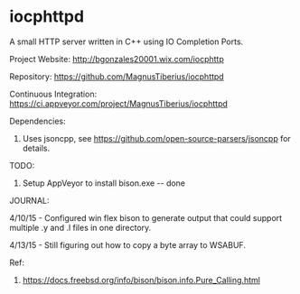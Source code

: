 # iocphttpd
A small HTTP server written in C++ using IO Completion Ports.

Project Website:
http://bgonzales20001.wix.com/iocphttp

Repository:
https://github.com/MagnusTiberius/iocphttpd

Continuous Integration:
https://ci.appveyor.com/project/MagnusTiberius/iocphttpd

Dependencies:

1) Uses jsoncpp, see https://github.com/open-source-parsers/jsoncpp for details.

TODO:

1) Setup AppVeyor to install bison.exe  -- done

JOURNAL:

4/10/15 - Configured win flex bison to generate output that could support multiple .y and .l files in one directory.

4/13/15 - Still figuring out how to copy a byte array to WSABUF.

Ref:

1) https://docs.freebsd.org/info/bison/bison.info.Pure_Calling.html
